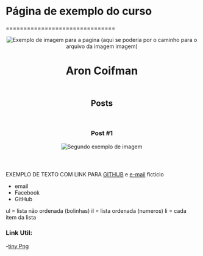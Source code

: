 # Página de exemplo do curso
===============================

<!DOCTYPE html>
<html>
	<head>
		<meta charset="utf-8">
		<title>Aron Coifman</title>
	</head>
	<body>
		<header>
			<img src="https://resultadosdigitais.com.br/files/2015/08/thestocks-imagem.jpg" alt="Exemplo de imagem para a pagina"> (aqui se poderia por o caminho para o arquivo da imagem imagem)
			<h1>Aron Coifman</h1>
		</header>
		<section>
			<header>
				<h2>Posts</h2>
			</header>
			<article>
				<header>
					<h3>Post #1</h3>
					<img src="https://st2.depositphotos.com/6544740/9337/i/600/depositphotos_93376372-stock-photo-sunset-over-sea-pier.jpg" alt="Segundo exemplo de imagem">
				</header>
				<p>
					EXEMPLO DE TEXTO COM LINK PARA <a href="https://github.com/aroncoifman/dio-desafio-github-primeiro-repositorio" target="_blank">GITHUB</a> e <a href="mailto:aron@coifman.com">e-mail</a> ficticio
				</p>
			</article>
		</section>
		<footer>
			<ul>
				<li>
					email
				</li>
				<li>
					Facebook
				</li>
				<li>
					GitHub
				</li>
			</ul>
		</footer>
	</body>
</html>

ul = lista não ordenada (bolinhas)
il = lista ordenada (numeros)
li = cada item da lista

### Link Util:

-[tiny Png](https://tinypng.com/) 

	